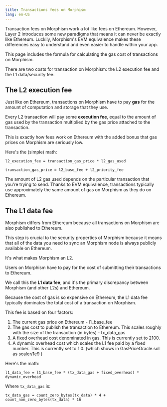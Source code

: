 ```yaml
---
title: Transactions fees on Morphism
lang: en-US
---
```


Transaction fees on Morphism work a lot like fees on Ethereum.
However, Layer 2 introduces some new paradigms that means it can never be exactly like Ethereum.
Luckily, Morphism's EVM equivalence makes these differences easy to understand and even easier to handle within your app.

This page includes the formula for calculating the gas cost of transactions on Morphism.


<!--You can also [use our SDK]() to calculate those costs for you. -->
 

There are two costs for transaction on Morphism: the L2 execution fee and the L1 data/security fee.

## The L2 execution fee

Just like on Ethereum, transactions on Morphism have to pay **gas** for the amount of computation and storage that they use.

Every L2 transaction will pay some **execution fee**, equal to the amount of gas used by the transaction multiplied by the gas price attached to the transaction.

This is exactly how fees work on Ethereum with the added bonus that gas prices on Morphism are seriously low.

Here's the (simple) math:

```
l2_execution_fee = transaction_gas_price * l2_gas_used

transaction_gas_price = l2_base_fee + l2_priority_fee

```

The amount of L2 gas used depends on the particular transaction that you're trying to send.
Thanks to EVM equivalence, transactions typically use approximately the same amount of gas on Morphism as they do on Ethereum.

<!---->
<!--
/* Gas prices fluctuate with time and congestion, but you can always check the current estimated L2 gas price on the [public Morphism dashboard](https://optimism.io/gas-tracker).-->


## The L1 data fee

Morphism differs from Ethereum because all transactions on Morphism are also published to Ethereum.

This step is crucial to the security properties of Morphism because it means that all of the data you need to sync an Morphism node is always publicly available on Ethereum.

It's what makes Morphism an L2.

Users on Morphism have to pay for the cost of submitting their transactions to Ethereum.

We call this the **L1 data fee**, and it's the primary discrepancy between Morphism (and other L2s) and Ethereum.

Because the cost of gas is so expensive on Ethereum, the L1 data fee typically dominates the total cost of a transaction on Morphism.

This fee is based on four factors:

1. The current gas price on Ethereum - l1_base_fee
2. The gas cost to publish the transaction to Ethereum. This scales roughly with the size of the transaction (in bytes) - tx_data_gas
3. A fixed overhead cost denominated in gas. This is currently set to 2100.
4. A dynamic overhead cost which scales the L1 fee paid by a fixed number. This is currently set to 1.0. (which shows in GasPriceOracle.sol as scaler/1e9 )

Here's the math:

```
l1_data_fee = l1_base_fee * (tx_data_gas + fixed_overhead) * dynamic_overhead
```

Where `tx_data_gas` is:

```
tx_data_gas = count_zero_bytes(tx_data) * 4 + count_non_zero_bytes(tx_data) * 16
```
<!--You can read the parameter values from the [gas oracle contract]().-->


<!--
::: warning NOTE
Ethereum has limited support for adding custom transaction types.
As a result, unlike the L2 execution fee, **users are not able to set limits for the L1 data fee that they may be charged**.
The L1 gas price used to charge the data fee is automatically updated when new data is received from Ethereum.
**Spikes in Ethereum gas prices may result in users paying a higher or lower than estimated L1 data fee, by up to 25%.**

[See here for a detailed explanation why the difference is capped at 25%](https://help.optimism.io/hc/en-us/articles/4416677738907-What-happens-if-the-L1-gas-price-spikes-while-a-transaction-is-in-process).
:::
-->

